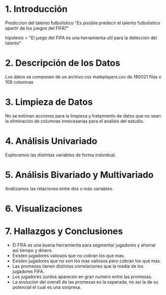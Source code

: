 # 1. Introducción

Prediccion del talento futbolistico
"Es posible predecir el talento futbolistico apartir de los juegos del FIFA?"

hipotesis = "El juego del FIFA es una herramienta util para la deteccion del talento"

# 2. Descripción de los Datos
Los datos se componen de un archivo csv maleplayers.csv de 180021 filas x 109 columnas

# 3. Limpieza de Datos
No se estiman acciones para la limpieza y tratamiento de datos que no sean la eliminacion de columnas innecesarias para el analisis del estudio.

# 4. Análisis Univariado
Exploramos las distintas variables de forma individual.

# 5. Análisis Bivariado y Multivariado
Análizamos las relaciones entre dos o más variables.

# 6. Visualizaciones

# 7. Hallazgos y Conclusiones
- El FIFA es una buena herramienta para segmentar jugadores y ahorrar asi tiempo y dinero.
- Existen jugadores valiosos que no cobran los que mas.
- Existen jugadores que no son los mas valiosos pero cobran los que mas.
- Las promesas tienen distintas correlaciones que la media de los jugadores FIFA.
- Los jugadores zurdos aparecen en gran numero entre las promesas.
- La evolucion del overall de las promesas es la esperada, no asi la de su potencial el cual es una sorpresa.
